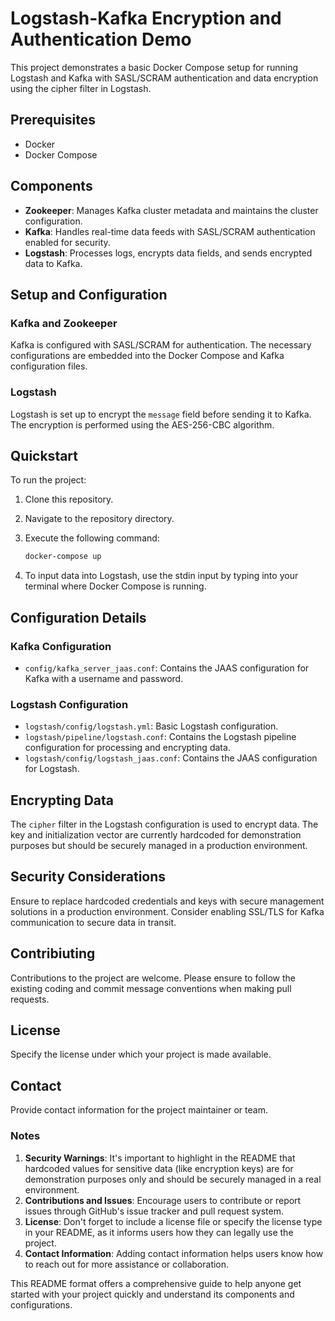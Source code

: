 # Logstash-Kafka Encryption and Authentication Demo

This project demonstrates a basic Docker Compose setup for running Logstash and Kafka with SASL/SCRAM authentication and data encryption using the cipher filter in Logstash.

## Prerequisites

- Docker
- Docker Compose

## Components

- **Zookeeper**: Manages Kafka cluster metadata and maintains the cluster configuration.
- **Kafka**: Handles real-time data feeds with SASL/SCRAM authentication enabled for security.
- **Logstash**: Processes logs, encrypts data fields, and sends encrypted data to Kafka.

## Setup and Configuration

### Kafka and Zookeeper

Kafka is configured with SASL/SCRAM for authentication. The necessary configurations are embedded into the Docker Compose and Kafka configuration files.

### Logstash

Logstash is set up to encrypt the `message` field before sending it to Kafka. The encryption is performed using the AES-256-CBC algorithm.

## Quickstart

To run the project:

1. Clone this repository.
2. Navigate to the repository directory.
3. Execute the following command:

   ```bash
   docker-compose up
   ```

4. To input data into Logstash, use the stdin input by typing into your terminal where Docker Compose is running.

## Configuration Details

### Kafka Configuration

- `config/kafka_server_jaas.conf`: Contains the JAAS configuration for Kafka with a username and password.

### Logstash Configuration

- `logstash/config/logstash.yml`: Basic Logstash configuration.
- `logstash/pipeline/logstash.conf`: Contains the Logstash pipeline configuration for processing and encrypting data.
- `logstash/config/logstash_jaas.conf`: Contains the JAAS configuration for Logstash.

## Encrypting Data

The `cipher` filter in the Logstash configuration is used to encrypt data. The key and initialization vector are currently hardcoded for demonstration purposes but should be securely managed in a production environment.

## Security Considerations

Ensure to replace hardcoded credentials and keys with secure management solutions in a production environment. Consider enabling SSL/TLS for Kafka communication to secure data in transit.

## Contribiuting

Contributions to the project are welcome. Please ensure to follow the existing coding and commit message conventions when making pull requests.

## License

Specify the license under which your project is made available.

## Contact

Provide contact information for the project maintainer or team.


### Notes

1. **Security Warnings**: It's important to highlight in the README that hardcoded values for sensitive data (like encryption keys) are for demonstration purposes only and should be securely managed in a real environment.
2. **Contributions and Issues**: Encourage users to contribute or report issues through GitHub's issue tracker and pull request system.
3. **License**: Don't forget to include a license file or specify the license type in your README, as it informs users how they can legally use the project.
4. **Contact Information**: Adding contact information helps users know how to reach out for more assistance or collaboration.

This README format offers a comprehensive guide to help anyone get started with your project quickly and understand its components and configurations.
